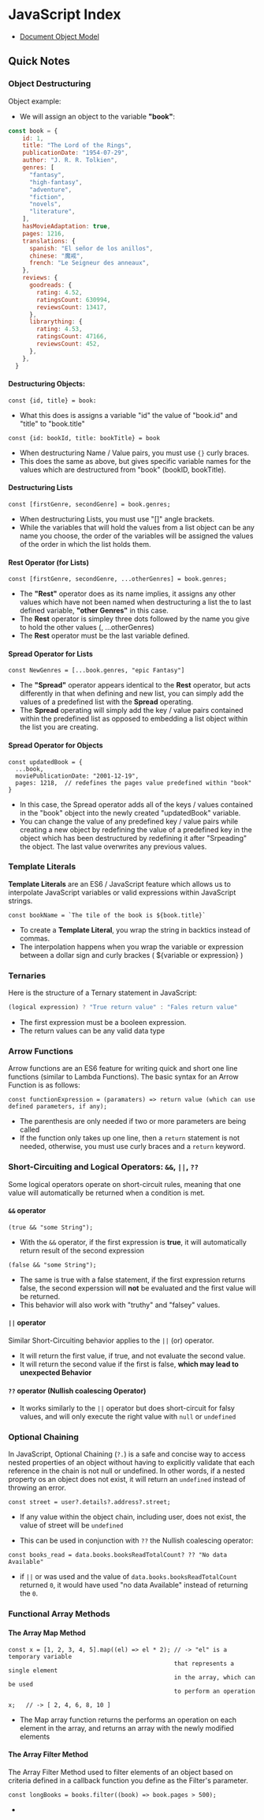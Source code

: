 # JavaScript Index
* [Document Object Model](DOM)

## Quick Notes

### Object Destructuring
Object example:
* We will assign an object to the variable **"book"**:
```JavaScript
const book = {
    id: 1,
    title: "The Lord of the Rings",
    publicationDate: "1954-07-29",
    author: "J. R. R. Tolkien",
    genres: [
      "fantasy",
      "high-fantasy",
      "adventure",
      "fiction",
      "novels",
      "literature",
    ],
    hasMovieAdaptation: true,
    pages: 1216,
    translations: {
      spanish: "El señor de los anillos",
      chinese: "魔戒",
      french: "Le Seigneur des anneaux",
    },
    reviews: {
      goodreads: {
        rating: 4.52,
        ratingsCount: 630994,
        reviewsCount: 13417,
      },
      librarything: {
        rating: 4.53,
        ratingsCount: 47166,
        reviewsCount: 452,
      },
    },
  }
```

#### Destructuring Objects:
`const {id, title} = book:`
* What this does is assigns a variable "id" the value of "book.id" and "title" to "book.title"

`const {id: bookId, title: bookTitle} = book`
* When destructuring Name / Value pairs, you must use `{}` curly braces.
* This does the same as above, but gives specific variable names for the values which are destructured from "book" (bookID, bookTitle).

#### Destructuring Lists
`const [firstGenre, secondGenre] = book.genres;`
* When destructuring Lists, you must use "[]" angle brackets.
* While the variables that will hold the values from a list object can be any name you choose, the order of the variables will be assigned the values of the order in which the list holds them.

#### Rest Operator (for Lists)
`const [firstGenre, secondGenre, ...otherGenres] = book.genres;`
* The **"Rest"** operator does as its name implies, it assigns any other values which have not been named when destructuring a list the to last defined variable, **"other Genres"** in this case.
* The **Rest** operator is simpley three dots followed by the name you give to hold the other values (, ...otherGenres)
* The **Rest** operator must be the last variable defined.

#### Spread Operator for Lists
`const NewGenres = [...book.genres, "epic Fantasy"]`
* The **"Spread"** operator appears identical to the **Rest** operator, but acts differently in that when defining and new list, you can simply add the values of a predefined list with the **Spread** operating.
* The **Spread** operating will simply add the key / value pairs contained within the predefined list as opposed to embedding a list object within the list you are creating.

#### Spread Operator for Objects
```
const updatedBook = {
  ...book,
  moviePublicationDate: "2001-12-19",
  pages: 1218,  // redefines the pages value predefined within "book"
}
```
* In this case, the Spread operator adds all of the keys / values contained in the "book" object into the newly created "updatedBook" variable.
* You can change the value of any predefined key / value pairs while creating a new object by redefining the value of a predefined key in the object which has been destructured by redefining it after "Srpeading" the object. The last value overwrites any previous values.

### Template Literals
**Template Literals** are an ES6 / JavaScript feature which allows us to interpolate JavaScript variables or valid expressions within JavaScript strings.

```
const bookName = `The tile of the book is ${book.title}`
````
* To create a **Template Literal**, you wrap the string in backtics instead of commas.
* The interpolation happens when you wrap the variable or expression between a dollar sign and curly brackes ( ${variable or expression} )

### Ternaries
Here is the structure of a Ternary statement in JavaScript:  
```JavaScript
(logical expression) ? "True return value" : "Fales return value"
```
* The first expression must be a booleen expression.
* The return values can be any valid data type

### Arrow Functions
Arrow functions are an ES6 feature for writing quick and short one line functions (similar to Lambda Functions). The basic syntax for an Arrow Function is as follows:
```
const functionExpression = (paramaters) => return value (which can use defined parameters, if any);
```
* The parenthesis are only needed if two or more parameters are being called
* If the function only takes up one line, then a `return` statement is not needed, otherwise, you must use curly braces and a `return` keyword.

### Short-Circuiting and Logical Operators: `&&`, `||`, `??`
Some logical operators operate on short-circuit rules, meaning that one value will automatically be returned when a condition is met.

#### `&&` operator
```
(true && "some String");
```
* With the `&&` operator, if the first expression is **true**, it will automatically return result of the second expression
```
(false && "some String");
```
* The same is true with a false statement, if the first expression returns false, the second experssion will **not** be evaluated and the first value will be returned.
* This behavior will also work with "truthy" and "falsey" values.

#### `||` operator
Similar Short-Circuiting behavior applies to the `||` (or) operator.
* It will return the first value, if true, and not evaluate the second value.
* It will return the second value if the first is false, **which may lead to unexpected Behavior**

#### `??` operator (Nullish coalescing Operator)
* It works similarly to the `||` operator but does short-circuit for falsy values, and will only execute the right value with `null` or `undefined`

### Optional Chaining
In JavaScript, Optional Chaining (`?.`) is a safe and concise way to access nested properties of an object
without having to explicitly validate that each reference in the chain is not null or undefined. In other words, if a nested property os an object does not exist, it will return an `undefined` instead of throwing an error.
```
const street = user?.details?.address?.street;
```
* If any value within the object chain, including user, does not exist, the value of street will be `undefined`

* This can be used in conjunction with `??` the Nullish coalescing operator:
```
const books_read = data.books.booksReadTotalCount? ?? "No data Available"
```
* if `||` or was used and the value of `data.books.booksReadTotalCount` returned `0`, it would have used "no data Available" instead of returning the `0`.

### Functional Array Methods
#### The Array Map Method
```
const x = [1, 2, 3, 4, 5].map((el) => el * 2); // -> "el" is a temporary variable 
                                               that represents a single element 
                                               in the array, which can be used 
                                               to perform an operation

x;   // -> [ 2, 4, 6, 8, 10 ]
```
* The Map array function returns the performs an operation on each element in the array, and returns an array with the newly modified elements

#### The Array Filter Method
The Array Filter Method used to filter elements of an object based on criteria defined in a callback function you define as the Filter's parameter.
```
const longBooks = books.filter((book) => book.pages > 500);
```
* 

